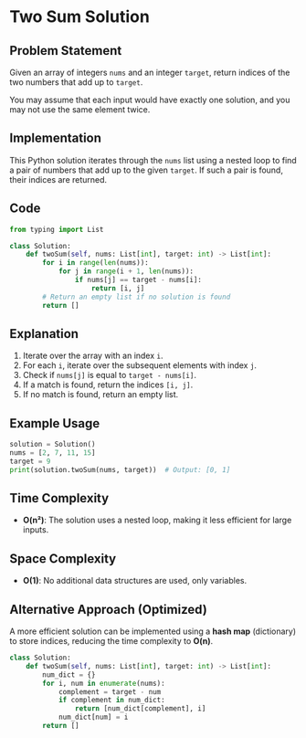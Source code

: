 # Two Sum Solution

## Problem Statement
Given an array of integers `nums` and an integer `target`, return indices of the two numbers that add up to `target`.

You may assume that each input would have exactly one solution, and you may not use the same element twice.

## Implementation
This Python solution iterates through the `nums` list using a nested loop to find a pair of numbers that add up to the given `target`. If such a pair is found, their indices are returned.

## Code
```python
from typing import List

class Solution:
    def twoSum(self, nums: List[int], target: int) -> List[int]:
        for i in range(len(nums)):
            for j in range(i + 1, len(nums)):
                if nums[j] == target - nums[i]:
                    return [i, j]
        # Return an empty list if no solution is found
        return []
```

## Explanation
1. Iterate over the array with an index `i`.
2. For each `i`, iterate over the subsequent elements with index `j`.
3. Check if `nums[j]` is equal to `target - nums[i]`.
4. If a match is found, return the indices `[i, j]`.
5. If no match is found, return an empty list.

## Example Usage
```python
solution = Solution()
nums = [2, 7, 11, 15]
target = 9
print(solution.twoSum(nums, target))  # Output: [0, 1]
```

## Time Complexity
- **O(n²)**: The solution uses a nested loop, making it less efficient for large inputs.

## Space Complexity
- **O(1)**: No additional data structures are used, only variables.

## Alternative Approach (Optimized)
A more efficient solution can be implemented using a **hash map** (dictionary) to store indices, reducing the time complexity to **O(n)**.
```python
class Solution:
    def twoSum(self, nums: List[int], target: int) -> List[int]:
        num_dict = {}
        for i, num in enumerate(nums):
            complement = target - num
            if complement in num_dict:
                return [num_dict[complement], i]
            num_dict[num] = i
        return []
```
